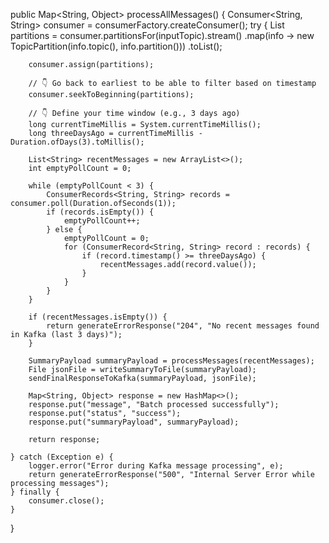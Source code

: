 public Map<String, Object> processAllMessages() {
    Consumer<String, String> consumer = consumerFactory.createConsumer();
    try {
        List<TopicPartition> partitions = consumer.partitionsFor(inputTopic).stream()
                .map(info -> new TopicPartition(info.topic(), info.partition()))
                .toList();

        consumer.assign(partitions);

        // 👇 Go back to earliest to be able to filter based on timestamp
        consumer.seekToBeginning(partitions);

        // 👇 Define your time window (e.g., 3 days ago)
        long currentTimeMillis = System.currentTimeMillis();
        long threeDaysAgo = currentTimeMillis - Duration.ofDays(3).toMillis();

        List<String> recentMessages = new ArrayList<>();
        int emptyPollCount = 0;

        while (emptyPollCount < 3) {
            ConsumerRecords<String, String> records = consumer.poll(Duration.ofSeconds(1));
            if (records.isEmpty()) {
                emptyPollCount++;
            } else {
                emptyPollCount = 0;
                for (ConsumerRecord<String, String> record : records) {
                    if (record.timestamp() >= threeDaysAgo) {
                        recentMessages.add(record.value());
                    }
                }
            }
        }

        if (recentMessages.isEmpty()) {
            return generateErrorResponse("204", "No recent messages found in Kafka (last 3 days)");
        }

        SummaryPayload summaryPayload = processMessages(recentMessages);
        File jsonFile = writeSummaryToFile(summaryPayload);
        sendFinalResponseToKafka(summaryPayload, jsonFile);

        Map<String, Object> response = new HashMap<>();
        response.put("message", "Batch processed successfully");
        response.put("status", "success");
        response.put("summaryPayload", summaryPayload);

        return response;

    } catch (Exception e) {
        logger.error("Error during Kafka message processing", e);
        return generateErrorResponse("500", "Internal Server Error while processing messages");
    } finally {
        consumer.close();
    }
}
